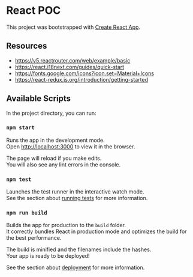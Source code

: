 # React POC

This project was bootstrapped with [Create React App](https://github.com/facebook/create-react-app).

## Resources
- https://v5.reactrouter.com/web/example/basic
- https://react.i18next.com/guides/quick-start
- https://fonts.google.com/icons?icon.set=Material+Icons
- https://react-redux.js.org/introduction/getting-started

## Available Scripts

In the project directory, you can run:

### `npm start`

Runs the app in the development mode.\
Open [http://localhost:3000](http://localhost:3000) to view it in the browser.

The page will reload if you make edits.\
You will also see any lint errors in the console.

### `npm test`

Launches the test runner in the interactive watch mode.\
See the section about [running tests](https://facebook.github.io/create-react-app/docs/running-tests) for more information.

### `npm run build`

Builds the app for production to the `build` folder.\
It correctly bundles React in production mode and optimizes the build for the best performance.

The build is minified and the filenames include the hashes.\
Your app is ready to be deployed!

See the section about [deployment](https://facebook.github.io/create-react-app/docs/deployment) for more information.
